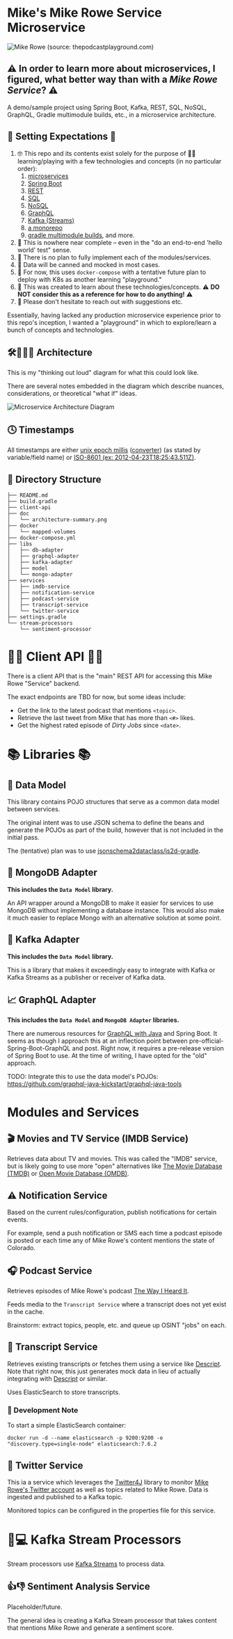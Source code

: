 # Mike's Mike Rowe Service Microservice

![Mike Rowe (source: thepodcastplayground.com)](https://thepodcastplayground.com/wp-content/uploads/2021/12/mike-rown-backstage-with-gentry-thomas-podcast-playground.jpg)

## ⚠️ In order to learn more about microservices, I figured, what better way than with a *Mike Rowe Service*? ⚠️

A demo/sample project using Spring Boot, Kafka, REST, SQL, NoSQL, GraphQL, Gradle multimodule builds, etc., 
in a microservice architecture.

## 🚨 Setting Expectations 🚨

1. 🤓 This repo and its contents exist solely for the purpose of 🔬🧠 learning/playing with a few technologies and concepts (in no particular order): 
   1. [microservices](https://microservices.io)
   2. [Spring Boot](https://docs.spring.io/spring-boot/docs/current/reference/htmlsingle/)
   3. [REST](https://en.wikipedia.org/wiki/Representational_state_transfer)
   4. [SQL](https://en.wikipedia.org/wiki/SQL) 
   5. [NoSQL](https://en.wikipedia.org/wiki/NoSQL)
   6. [GraphQL](https://www.graphql-java.com)
   7. [Kafka (Streams)](https://kafka.apache.org/documentation/streams/)
   8. [a monorepo](https://en.wikipedia.org/wiki/Monorepo)
   9. [gradle multimodule builds](https://reflectoring.io/spring-boot-gradle-multi-module/), and more.
2. 🚧 This is nowhere near complete – even in the "do an end-to-end 'hello world' test" sense.
3. 🐣 There is no plan to fully implement each of the modules/services. 
4. 🥸 Data will be canned and mocked in most cases.
5. 🐳 For now, this uses `docker-compose` with a tentative future plan to deploy with K8s as another learning "playground."
6. 🚨 This was created to learn about these technologies/concepts. ⚠️ **DO NOT consider this as a reference for how to do anything!** ⚠️ 
7. 👋 Please don't hesitate to reach out with suggestions etc.

Essentially, having lacked any production microservice experience prior to this repo's inception, 
I wanted a "playground" in which to explore/learn a bunch of concepts and technologies.

## 🛠👷🏻🧱 Architecture

This is my "thinking out loud" diagram for what this could look like.

There are several notes embedded in the diagram which describe nuances, considerations, or theoretical "what if" ideas.

![Microservice Architecture Diagram](doc/architecture-summary.png)

## 🕓 Timestamps

All timestamps are either [unix epoch millis](https://en.wikipedia.org/wiki/Unix_time)
([converter](https://www.epochconverter.com)) (as stated by variable/field name) or
[ISO-8601 (ex: 2012-04-23T18:25:43.511Z)](http://en.wikipedia.org/wiki/ISO_8601).

## 📂 Directory Structure

```
├── README.md
├── build.gradle
├── client-api
├── doc
│   └── architecture-summary.png
├── docker
│   └── mapped-volumes
├── docker-compose.yml
├── libs
│   ├── db-adapter
│   ├── graphql-adapter
│   ├── kafka-adapter
│   ├── model
│   └── mongo-adapter
├── services
│   ├── imdb-service
│   ├── notification-service
│   ├── podcast-service
│   ├── transcript-service
│   └── twitter-service
├── settings.gradle
└── stream-processors
    └── sentiment-processor

```

# 🧑‍💻 Client API 🧑‍💻

There is a client API that is the "main" REST API for accessing this Mike Rowe "Service" backend.

The exact endpoints are TBD for now, but some ideas include:
* Get the link to the latest podcast that mentions `<topic>`.
* Retrieve the last tweet from Mike that has more than `<#>` likes.
* Get the highest rated episode of *Dirty Jobs* since `<date>`.


# 📚 Libraries 📚

## 📀 Data Model

This library contains POJO structures that serve as a common data model between services.

The original intent was to use JSON schema to define the beans and generate the POJOs as part of the
build, however that is not included in the initial pass. 

The (tentative) plan was to use [jsonschema2dataclass/js2d-gradle](https://github.com/jsonschema2dataclass/js2d-gradle).

## 🧩 MongoDB Adapter

**This includes the `Data Model` library.**

An API wrapper around a MongoDB to make it easier for services to use MongoDB without implementing a database
instance. This would also make it much easier to replace Mongo with an alternative solution at some point.


## 🦦 Kafka Adapter 

**This includes the `Data Model` library.**

This is a library that makes it exceedingly easy to integrate with Kafka or Kafka Streams as a publisher or receiver of Kafka data.


## 📈 GraphQL Adapter

**This includes the `Data Model` and `MongoDB Adapter` libraries.**

There are numerous resources for [GraphQL with Java](https://www.graphql-java.com/tutorials/getting-started-with-spring-boot/) 
and Spring Boot. It seems as though I approach this at an inflection point between pre-official-Spring-Boot-GraphQL and post. 
Right now, it requires a pre-release version of Spring Boot to use. At the time of writing, I have opted for the "old" approach.

TODO: Integrate this to use the data model's POJOs: https://github.com/graphql-java-kickstart/graphql-java-tools


# Modules and Services

## 🎬 Movies and TV Service (IMDB Service)

Retrieves data about TV and movies. This was called the "IMDB" service, but is likely going to use more "open" 
alternatives like [The Movie Database (TMDB)](https://developers.themoviedb.org) or 
[Open Movie Database (OMDB)](http://www.omdbapi.com).

## ⚠️ Notification Service

Based on the current rules/configuration, publish notifications for certain events.

For example, send a push notification or SMS each time a podcast episode is posted or each time any 
of Mike Rowe's content mentions the state of Colorado.


## 🎧 Podcast Service

Retrieves episodes of Mike Rowe's podcast [The Way I Heard It](https://mikerowe.com/podcast/).

Feeds media to the `Transcript Service` where a transcript does not yet exist in the cache.

Brainstorm: extract topics, people, etc. and queue up OSINT "jobs" on each.


## 💬 Transcript Service

Retrieves existing transcripts or fetches them using a service like [Descript](https://www.descript.com). 
Note that right now, this just generates mock data in lieu of actually integrating with [Descript](https://www.descript.com) 
or similar.

Uses ElasticSearch to store transcripts.

### 📝 Development Note

To start a simple ElasticSearch container:
```shell
docker run -d --name elasticsearch -p 9200:9200 -e "discovery.type=single-node" elasticsearch:7.6.2
```

## 🐥 Twitter Service

This ia a service which leverages the [Twitter4J](https://twitter4j.org/en/index.html) library to 
monitor [Mike Rowe's Twitter account](https://twitter.com/mikeroweworks) as well as topics related 
to Mike Rowe. Data is ingested and published to a Kafka topic.

Monitored topics can be configured in the properties file for this service.


# 🦦💻 Kafka Stream Processors

Stream processors use [Kafka Streams](https://kafka.apache.org/documentation/streams/) to process data.

## 👍👎 Sentiment Analysis Service

Placeholder/future.

The general idea is creating a Kafka Stream processor that takes content that mentions Mike Rowe and generate
a sentiment score.


